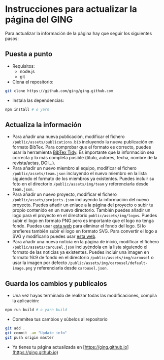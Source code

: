 # Instrucciones para actualizar la página del GING 
Para actualizar la información de la página hay que seguir los siguientes pasos:

## Puesta a punto
  * Requisitos:
    * node.js
    * git
  * Clona el repositorio:
   ```bash
   git clone https://github.com/ging/ging.github.com
   ```
  * Instala las dependencias:
   ```bash
   npm install # o yarn 
   ```
 ## Actualiza la información
  * Para añadir una nueva publicación, modificar el fichero `/public/assets/publications.bib` incluyendo la nueva publicación en formato BibTex. Para comprobar que el formato es correcto, puedes usar la herramienta [BibTex Tidy](https://flamingtempura.github.io/bibtex-tidy/). Es importante que la información sea correcta y lo más completa posible (título, autores, fecha, nombre de la revista/actas, DOI...).
  * Para añadir un nuevo miembro al equipo, modificar el fichero `/public/assets/team.json` incluyendo el nuevo miembro en la lista siguiendo el formato de los miembros ya existentes. Puedes incluir su foto en el directorio `/public/assets/img/team` y referenciarla desde `team.json`.
  * Para añadir un nuevo proyecto, modificar el fichero `/public/assets/projects.json` incluyendo la información del nuevo proyecto. Puedes añadir un enlace a la página del proyecto o subir tu propio contenido en un nuevo directorio. También puedes añadir un logo para el proyecto en el directorio `public/assets/img/logos`. Puedes subir el logo en formato PNG  pero es importante que el logo no tenga fondo. Puedes usar [esta web](https://www.remove.bg/) para eliminar el fondo del logo. Si lo prefieres también subir el logo en formato SVG. Para convertir el logo a SVG y modificarlo puedes usar [esta web](https://www.pngtosvg.com/). 
  * Para añadir una nueva noticia en la página de inicio, modificar el fichero `/public/assets/carousel.json` incluyéndola en la lista siguiendo el formato de las noticias ya existentes. Puedes incluir una imagen en formato 16:9 de fondo en el directorio `/public/assets/img/carousel` o usar la imagen por defecto `/public/assets/img/carousel/default-image.png` y referenciarla desde `carousel.json`.
 
 ## Guarda los cambios y publícalos
  * Una vez hayas terminado de realizar todas las modificaciones, compila la aplicación:
  ```bash
  npm run build # o yarn build
  ```
  * Commitea tus cambios y súbelos al repositorio
  ```bash
  git add .
  git commit -am "Update info"
  git push origin master
  ```
  * Ya tienes tu página actualizada en [https://ging.github.io](https://ging.github.io)

